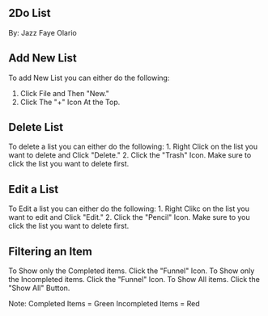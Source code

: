## 2Do List
By: Jazz Faye Olario

## Add New List
To add New List you can either do the following:
1. Click File and Then "New."
2. Click The "+" Icon At the Top.
 
## Delete List
To delete a list you can either do the following:
     1. Right Click on the list you want to delete and Click "Delete."
     2. Click the "Trash" Icon. Make sure to click the list you want to delete first.

## Edit a List
  To Edit a list you can either do the following:
     1. Right Clikc on the list you want to edit and Click "Edit."
     2. Click the "Pencil" Icon. Make sure to you click the list you want to delete first.
     
## Filtering an Item
  To Show only the Completed items. Click the "Funnel" Icon. 
  To Show only the Incompleted items. Click the "Funnel" Icon.
  To Show All items. Click the "Show All" Button.
  
  Note: Completed Items = Green
        Incompleted Items = Red
